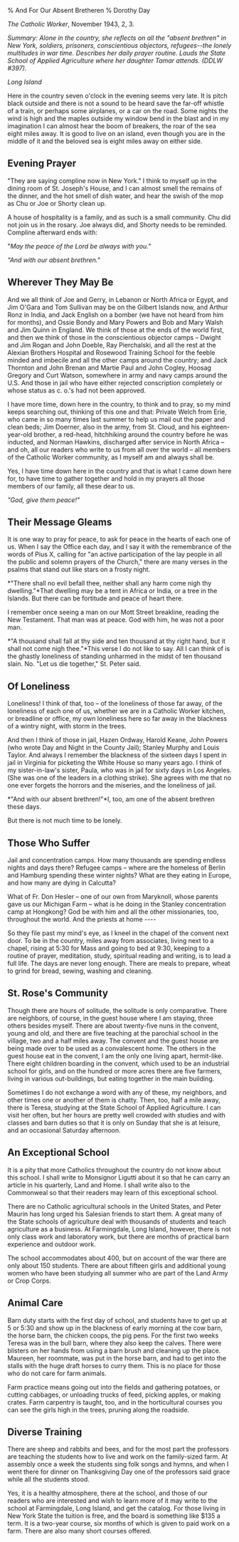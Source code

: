 % And For Our Absent Bretheren
% Dorothy Day

*The Catholic Worker*, November 1943, 2, 3.

*Summary: Alone in the country, she reflects on all the "absent
brethren" in New York, soldiers, prisoners, conscientious objectors,
refugees--the lonely multitudes in war time. Describes her daily prayer
routine. Lauds the State School of Applied Agriculture where her
daughter Tamar attends. (DDLW \#397).*

*Long Island*

Here in the country seven o'clock in the evening seems very late. It is
pitch black outside and there is not a sound to be heard save the
far-off whistle of a train, or perhaps some airplanes, or a car on the
road. Some nights the wind is high and the maples outside my window bend
in the blast and in my imagination I can almost hear the boom of
breakers, the roar of the sea eight miles away. It is good to live on an
island, even though you are in the middle of it and the beloved sea is
eight miles away on either side.

Evening Prayer
--------------

"They are saying compline now in New York." I think to myself up in the
dining room of St. Joseph's House, and I can almost smell the remains of
the dinner, and the hot smell of dish water, and hear the swish of the
mop as Chu or Joe or Shorty clean up.

A house of hospitality is a family, and as such is a small community.
Chu did not join us in the rosary. Joe always did, and Shorty needs to
be reminded. Compline afterward ends with:

"*May the peace of the Lord be always with you."*

*"And with our absent brethren."*

Wherever They May Be
--------------------

And we all think of Joe and Gerry, in Lebanon or North Africa or Egypt,
and Jim O'Gara and Tom Sullivan may be on the Gilbert Islands now, and
Arthur Ronz in India, and Jack English on a bomber (we have not heard
from him for months), and Ossie Bondy and Mary Powers and Bob and Mary
Walsh and Jim Quinn in England. We think of those at the ends of the
world first, and then we think of those in the conscientious objector
camps – Dwight and Jim Rogan and John Doeble, Ray Pierchalski, and all
the rest at the Alexian Brothers Hospital and Rosewood Training School
for the feeble minded and imbecile and all the other camps around the
country; and Jack Thornton and John Brenan and Martie Paul and John
Cogley, Hoosag Gregory and Curt Watson, somewhere in army and navy camps
around the U.S. And those in jail who have either rejected conscription
completely or whose status as c. o.'s had not been approved.

I have more time, down here in the country, to think and to pray, so my
mind keeps searching out, thinking of this one and that: Private Welch
from Erie, who came in so many times last summer to help us mail out the
paper and clean beds; Jim Doerner, also in the army, from St. Cloud, and
his eighteen-year-old brother, a red-head, hitchhiking around the
country before he was inducted, and Norman Hawkins, discharged after
service in North Africa – and oh, all our readers who write to us from
all over the world – all members of the Catholic Worker community, as I
myself am and always shall be.

Yes, I have time down here in the country and that is what I came down
here for, to have time to gather together and hold in my prayers all
those members of our family, all these dear to us.

*"God, give them peace!"*

Their Message Gleams
--------------------

It is one way to pray for peace, to ask for peace in the hearts of each
one of us. When I say the Office each day, and I say it with the
remembrance of the words of Pius X, calling for "an active participation
of the lay people in all the public and solemn prayers of the Church,"
there are many verses in the psalms that stand out like stars on a
frosty night.

*"There shall no evil befall thee, neither shall any harm come nigh thy
dwelling."*That dwelling may be a tent in Africa or India, or a tree in
the Islands. But there can be fortitude and peace of heart there.

I remember once seeing a man on our Mott Street breakline, reading the
New Testament. That man was at peace. God with him, he was not a poor
man.

*"A thousand shall fall at thy side and ten thousand at thy right hand,
but it shall not come nigh thee."*This verse I do not like to say. All I
can think of is the ghastly loneliness of standing unharmed in the midst
of ten thousand slain. No. "Let us die together," St. Peter said.

Of Loneliness
-------------

Loneliness! I think of that, too – of the loneliness of those far away,
of the loneliness of each one of us, whether we are in a Catholic Worker
kitchen, or breadline or office, my own loneliness here so far away in
the blackness of a wintry night, with storm in the trees.

And then I think of those in jail, Hazen Ordway, Harold Keane, John
Powers (who wrote Day and Night in the County Jail); Stanley Murphy and
Louis Taylor. And always I remember the blackness of the sixteen days I
spent in jail in Virginia for picketing the White House so many years
ago. I think of my sister-in-law's sister, Paula, who was in jail for
sixty days in Los Angeles. (She was one of the leaders in a clothing
strike). She agrees with me that no one ever forgets the horrors and the
miseries, and the loneliness of jail.

*"And with our absent brethren!"*I, too, am one of the absent brethren
these days.

But there is not much time to be lonely.

Those Who Suffer
----------------

Jail and concentration camps. How many thousands are spending endless
nights and days there? Refugee camps – where are the homeless of Berlin
and Hamburg spending these winter nights? What are they eating in
Europe, and how many are dying in Calcutta?

What of Fr. Don Hesler – one of our own from Maryknoll, whose parents
gave us our Michigan Farm – what is he doing in the Stanley
concentration camp at Hongkong? God be with him and all the other
missionaries, too, throughout the world. And the priests at home ----

So they file past my mind's eye, as I kneel in the chapel of the convent
next door. To be in the country, miles away from associates, living next
to a chapel, rising at 5:30 for Mass and going to bed at 9:30, keeping
to a routine of prayer, meditation, study, spiritual reading and
writing, is to lead a full life. The days are never long enough. There
are meals to prepare, wheat to grind for bread, sewing, washing and
cleaning.

St. Rose's Community
--------------------

Though there are hours of solitude, the solitude is only comparative.
There are neighbors, of course, in the guest house where I am staying,
three others besides myself. There are about twenty-five nuns in the
convent, young and old, and there are five teaching at the parochial
school in the village, two and a half miles away. The convent and the
guest house are being made over to be used as a convalescent home. The
others in the guest house eat in the convent, I am the only one living
apart, hermit-like. There eight children boarding in the convent, which
used to be an industrial school for girls, and on the hundred or more
acres there are five farmers, living in various out-buildings, but
eating together in the main building.

Sometimes I do not exchange a word with any of these, my neighbors, and
other times one or another of them is chatty. Then, too, half a mile
away, there is Teresa, studying at the State School of Applied
Agriculture. I can visit her often, but her hours are pretty well
crowded with studies and with classes and barn duties so that it is only
on Sunday that she is at leisure, and an occasional Saturday afternoon.

An Exceptional School
---------------------

It is a pity that more Catholics throughout the country do not know
about this school. I shall write to Monsignor Ligutti about it so that
he can carry an article in his quarterly, Land and Home. I shall write
also to the Commonweal so that their readers may learn of this
exceptional school.

There are no Catholic agricultural schools in the United States, and
Peter Maurin has long urged his Salesian friends to start them. A great
many of the State schools of agriculture deal with thousands of students
and teach agriculture as a business. At Farmingdale, Long Island,
however, there is not only class work and laboratory work, but there are
months of practical barn experience and outdoor work.

The school accommodates about 400, but on account of the war there are
only about 150 students. There are about fifteen girls and additional
young women who have been studying all summer who are part of the Land
Army or Crop Corps.

Animal Care
-----------

Barn duty starts with the first day of school, and students have to get
up at 5 or 5:30 and show up in the blackness of early morning at the cow
barn, the horse barn, the chicken coops, the pig pens. For the first two
weeks Teresa was in the bull barn, where they also keep the calves.
There were blisters on her hands from using a barn brush and cleaning up
the place. Maureen, her roommate, was put in the horse barn, and had to
get into the stalls with the huge draft horses to curry them. This is no
place for those who do not care for farm animals.

Farm practice means going out into the fields and gathering potatoes, or
cutting cabbages, or unloading trucks of feed, picking apples, or making
crates. Farm carpentry is taught, too, and in the horticultural courses
you can see the girls high in the trees, pruning along the roadside.

Diverse Training
----------------

There are sheep and rabbits and bees, and for the most part the
professors are teaching the students how to live and work on the
family-sized farm. At assembly once a week the students sing folk songs
and hymns, and when I went there for dinner on Thanksgiving Day one of
the professors said grace while all the students stood.

Yes, it is a healthy atmosphere, there at the school, and those of our
readers who are interested and wish to learn more of it may write to the
school at Farmingdale, Long Island, and get the catalog. For those
living in New York State the tuition is free, and the board is something
like \$135 a term. It is a two-year course, six months of which is given
to paid work on a farm. There are also many short courses offered.

